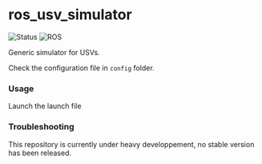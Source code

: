 # ros_usv_simulator

![Status](https://img.shields.io/badge/Status-In%20Development-red.svg)
![ROS](https://img.shields.io/badge/ROS-Kinetic--Kame-green.svg)

Generic simulator for USVs.

Check the configuration file in `config` folder.

### Usage
Launch the launch file

### Troubleshooting
This repository is currently under heavy developpement, no stable version has been released.
